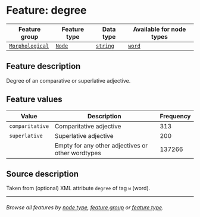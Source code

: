 # Feature: degree

Feature group | Feature type | Data type | Available for node types
---  | --- | --- | ---
[`Morphological`](featuresbygroup.md#morphological-features) | [`Node`](featuresbyfeaturetype.md#node-features) | [`string`](featuresbydatatype.md#string-datatype)  | [`word`](featuresbynodetype.md#word-nodes)

## Feature description

Degree of an comparative or superlative adjective.

## Feature values

Value | Description | Frequency
--- | --- | ---
`comparitative` | Comparitative adjective | 313
`superlative` | Superlative adjective | 200
` ` | Empty for any other adjectives or other wordtypes | 137266

## Source description

Taken from (optional) XML attribute `degree` of tag `w` (word).

---
###### *Browse all features by [node type](featuresbynodetype.md#readme), [feature group](featuresbygroup.md#readme) or [feature type](featuresbyfeaturetype.md#readme).*
